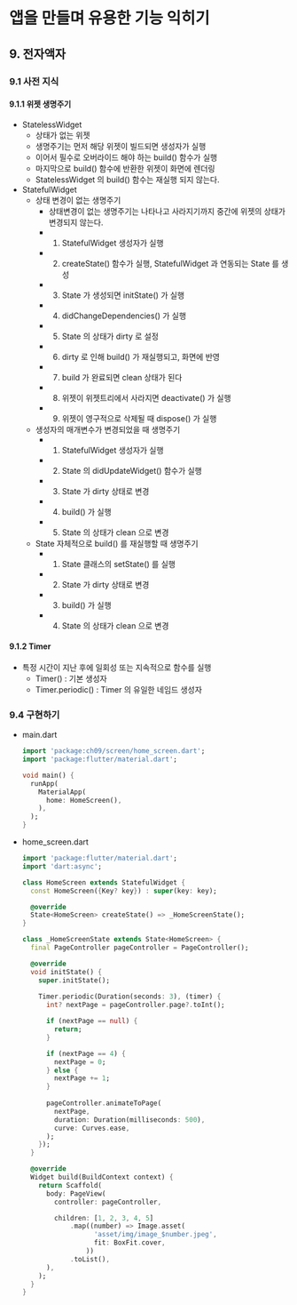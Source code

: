 # 앱을 만들며 유용한 기능 익히기
## 9. 전자액자
### 9.1 사전 지식
#### 9.1.1 위젯 생명주기
- StatelessWidget
  - 상태가 없는 위젯
  - 생명주기는 먼저 해당 위젯이 빌드되면 생성자가 실행
  - 이어서 필수로 오버라이드 해야 하는 build() 함수가 실행
  - 마지막으로 build() 함수에 반환한 위젯이 화면에 렌더링
  - StatelessWidget 의 build() 함수는 재실행 되지 않는다.
- StatefulWidget
  - 상태 변경이 없는 생명주기
    - 상태변경이 없는 생명주기는 나타나고 사라지기까지 중간에 위젯의 상태가 변경되지 않는다.
    - 1) StatefulWidget 생성자가 실행
    - 2) createState() 함수가 실행, StatefulWidget 과 연동되는 State 를 생성
    - 3) State 가 생성되면 initState() 가 실행
    - 4) didChangeDependencies() 가 실행
    - 5) State 의 상태가 dirty 로 설정
    - 6) dirty 로 인해 build() 가 재실행되고, 화면에 반영
    - 7) build 가 완료되면 clean 상태가 된다
    - 8) 위젯이 위젯트리에서 사라지면 deactivate() 가 실행
    - 9) 위젯이 영구적으로 삭제될 때 dispose() 가 실행
  - 생성자의 매개변수가 변경되었을 때 생명주기
    - 1) StatefulWidget 생성자가 실행
    - 2) State 의 didUpdateWidget() 함수가 실행
    - 3) State 가 dirty 상태로 변경
    - 4) build() 가 실행
    - 5) State 의 상태가 clean 으로 변경
  - State 자체적으로 build() 를 재실행할 때 생명주기
    - 1) State 클래스의 setState() 를 실행
    - 2) State 가 dirty 상태로 변경
    - 3) build() 가 실행
    - 4) State 의 상태가 clean 으로 변경
    
#### 9.1.2 Timer
- 특정 시간이 지난 후에 일회성 또는 지속적으로 함수를 실행
  - Timer() : 기본 생성자
  - Timer.periodic() : Timer 의 유일한 네임드 생성자
### 9.4 구현하기
- main.dart
    ```dart
    import 'package:ch09/screen/home_screen.dart';
    import 'package:flutter/material.dart';

    void main() {
      runApp(
        MaterialApp(
          home: HomeScreen(),
        ),
      );
    }
    ```
- home_screen.dart
    ```dart
    import 'package:flutter/material.dart';
    import 'dart:async';

    class HomeScreen extends StatefulWidget {
      const HomeScreen({Key? key}) : super(key: key);

      @override
      State<HomeScreen> createState() => _HomeScreenState();
    }

    class _HomeScreenState extends State<HomeScreen> {
      final PageController pageController = PageController();

      @override
      void initState() {
        super.initState();
        
        Timer.periodic(Duration(seconds: 3), (timer) {
          int? nextPage = pageController.page?.toInt();

          if (nextPage == null) {
            return;
          }

          if (nextPage == 4) {
            nextPage = 0;
          } else {
            nextPage += 1;
          }
          
          pageController.animateToPage(
            nextPage,
            duration: Duration(milliseconds: 500),
            curve: Curves.ease,
          );
        });
      }

      @override
      Widget build(BuildContext context) {
        return Scaffold(
          body: PageView(
            controller: pageController,

            children: [1, 2, 3, 4, 5]
                .map((number) => Image.asset(
                      'asset/img/image_$number.jpeg',
                      fit: BoxFit.cover,
                    ))
                .toList(),
          ),
        );
      }
    }
    ```